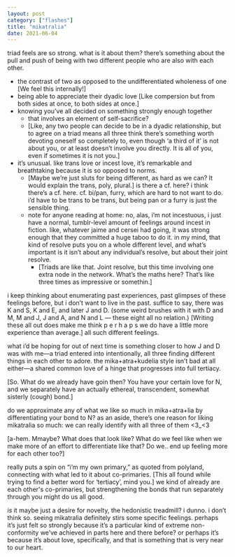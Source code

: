 ```yaml
---
layout: post
category: ["flashes"]
title: "mikatralia"
date: 2021-06-04
---
```


triad feels are so strong. what is it about them? there’s something about the pull and push of being with two different people who are also with each other.

* the contrast of two as opposed to the undifferentiated wholeness of one [We feel this internally!]
* being able to appreciate their dyadic love [Like compersion but from both sides at once, to both sides at once.]
* knowing you’ve all decided on something strongly enough together
    * that involves an element of self-sacrifice?
    * [Like, any two people can decide to be in a dyadic relationship, but to agree on a triad means all three think there’s something worth devoting oneself so completely to, even though ‘a third of it’ is not about you, or at least doesn’t involve you directly. It is all of you, even if sometimes it is not you.]
* it’s unusual. like trans love or incest love, it’s remarkable and breathtaking because it is so opposed to norms.
    * [Maybe we’re just sluts for being different, as hard as we can? It would explain the trans, poly, plural.] is there a cf. here? i think there’s a cf. here. cf. bi/pan, furry, which are hard to not want to do. i’d have to be trans to be trans, but being pan or a furry is just the sensible thing.
    * note for anyone reading at home: no, alas, i’m not incestuous, i just have a normal, tumblr-level amount of feelings around incest in fiction. like, whatever jaime and cersei had going, it was strong enough that they committed a huge taboo to do it. in my mind, that kind of resolve puts you on a whole different level, and what’s important is it isn’t about any individual’s resolve, but about their joint resolve.
        * [Triads are like that. Joint resolve, but this time involving one extra node in the network. What’s the maths here? That’s like three times as impressive or somethin.]

i keep thinking about enumerating past experiences, past glimpses of these feelings before, but i don’t want to live in the past. suffice to say, there was K and S, K and E, and later J and D. (some weird brushes with it with D and M, M and J, J and A, and N and L — these eight all no relation.) [Writing these all out does make me think p e r h a p s we do have a little more experience than average.] all such different feelings.

what i’d be hoping for out of next time is something closer to how J and D was with me—a triad entered into intentionally, all three finding different things in each other to adore. the mika+atra+kudelia style isn’t bad at all either—a shared common love of a hinge that progresses into full tertiacy. 

[So. What do we already have goin then? You have your certain love for N, and we separately have an actually ethereal, transcendent, somewhat sisterly (cough) bond.]

do we approximate any of what we like so much in mika+atra+lia by differentiating your bond to N? as an aside, there’s one reason for liking mikatralia so much: we can really identify with all three of them <3_<3

[a-hem. Mmaybe? What does that look like? What do we feel like when we make more of an effort to differentiate like that? Do we.. end up feeling more for each other too?]

really puts a spin on “i’m my own primary,” as quoted from polyland, connecting with what led to it about co-primaries. [This all found while trying to find a better word for ‘tertiacy’, mind you.] we kind of already are each other's co-primaries, but strengthening the bonds that run separately through you might do us all good.

_is_ it maybe just a desire for novelty, the hedonistic treadmill? i dunno. i don’t think so. seeing mikatralia definitely stirs some specific feelings. perhaps it’s just felt so strongly because it’s a particular kind of extreme non-conformity we’ve achieved in parts here and there before? or perhaps it’s because it’s about love, specifically, and that is something that is very near to our heart.